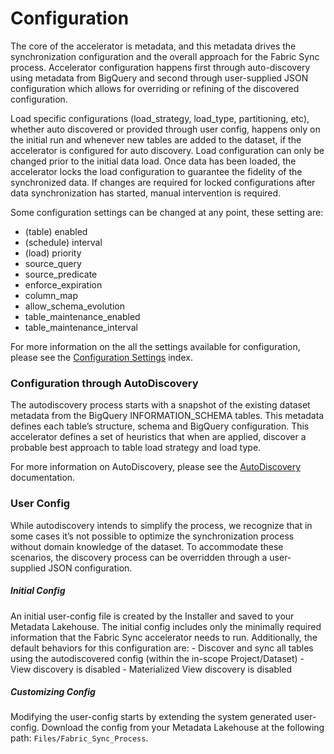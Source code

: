 # Configuration

The core of the accelerator is metadata, and this metadata drives the synchronization configuration and the overall approach for the Fabric Sync process. Accelerator configuration happens first through auto-discovery using metadata from BigQuery and second through user-supplied JSON configuration which allows for overriding or refining of the discovered configuration.

Load specific configurations (load_strategy, load_type, partitioning, etc), whether auto discovered or provided through user config, happens only on the initial run and whenever new tables are added to the dataset, if the accelerator is configured for auto discovery. Load configuration can only be changed prior to the initial data load. Once data has been loaded, the accelerator locks the load configuration to guarantee the fidelity of the synchronized data. If changes are required for locked configurations after data synchronization has started, manual intervention is required.

Some configuration settings can be changed at any point, these setting are:
 - (table) enabled
 - (schedule) interval
 - (load) priority
 - source_query
 - source_predicate
 - enforce_expiration
 - column_map
 - allow_schema_evolution
 - table_maintenance_enabled
 - table_maintenance_interval

For more information on the all the settings available for configuration, please see the [Configuration Settings](ConfigurationSettings.md) index.

### Configuration through AutoDiscovery
The autodiscovery process starts with a snapshot of the existing dataset metadata from the BigQuery INFORMATION_SCHEMA tables. This metadata defines each table’s structure, schema and BigQuery configuration. This accelerator defines a set of heuristics that when are applied, discover a probable best approach to table load strategy and load type.

For more information on AutoDiscovery, please see the [AutoDiscovery](Autodiscovery.md) documentation.

### User Config
While autodiscovery intends to simplify the process, we recognize that in some cases it’s not possible to optimize the synchronization process without domain knowledge of the dataset. To accommodate these scenarios, the discovery process can be overridden through a user-supplied JSON configuration.

##### Initial Config
An initial user-config file is created by the Installer and saved to your Metadata Lakehouse. The initial config includes only the minimally required information that the Fabric Sync accelerator needs to run. Additionally, the default behaviors for this configuration are:
    - Discover and sync all tables using the autodiscovered config (within the in-scope Project/Dataset)
    - View discovery is disabled
    - Materialized View discovery is disabled

##### Customizing Config
Modifying the user-config starts by extending the system generated user-config. Download the config from your Metadata Lakehouse at the following path: <code>Files/Fabric_Sync_Process</code>.

